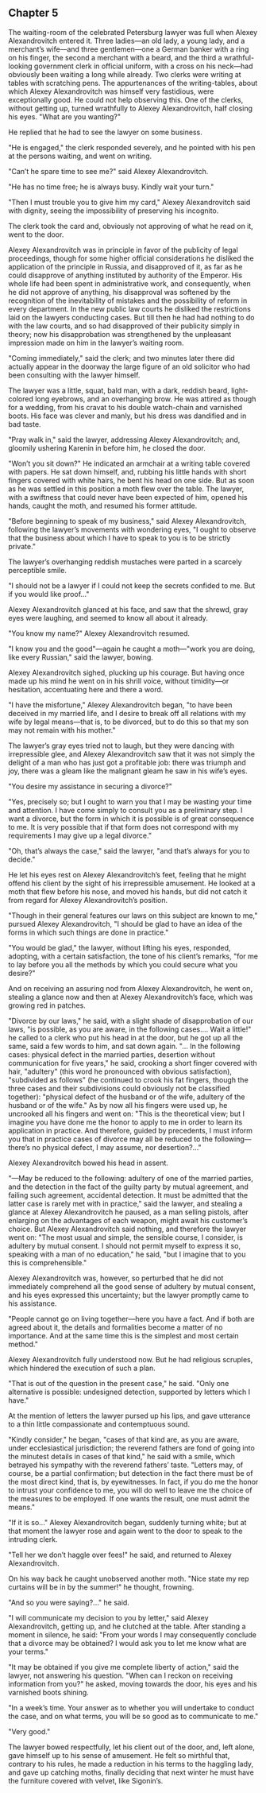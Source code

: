 ## Chapter 5


The waiting-room of the celebrated Petersburg lawyer was full when
Alexey Alexandrovitch entered it. Three ladies—an old lady, a young
lady, and a merchant’s wife—and three gentlemen—one a German banker with
a ring on his finger, the second a merchant with a beard, and the third
a wrathful-looking government clerk in official uniform, with a cross on
his neck—had obviously been waiting a long while already. Two clerks
were writing at tables with scratching pens. The appurtenances of the
writing-tables, about which Alexey Alexandrovitch was himself very
fastidious, were exceptionally good. He could not help observing this.
One of the clerks, without getting up, turned wrathfully to Alexey
Alexandrovitch, half closing his eyes. "What are you wanting?"

He replied that he had to see the lawyer on some business.

"He is engaged," the clerk responded severely, and he pointed with his
pen at the persons waiting, and went on writing.

"Can’t he spare time to see me?" said Alexey Alexandrovitch.

"He has no time free; he is always busy. Kindly wait your turn."

"Then I must trouble you to give him my card," Alexey Alexandrovitch
said with dignity, seeing the impossibility of preserving his incognito.

The clerk took the card and, obviously not approving of what he read on
it, went to the door.

Alexey Alexandrovitch was in principle in favor of the publicity of
legal proceedings, though for some higher official considerations he
disliked the application of the principle in Russia, and disapproved of
it, as far as he could disapprove of anything instituted by authority of
the Emperor. His whole life had been spent in administrative work, and
consequently, when he did not approve of anything, his disapproval was
softened by the recognition of the inevitability of mistakes and the
possibility of reform in every department. In the new public law courts
he disliked the restrictions laid on the lawyers conducting cases. But
till then he had had nothing to do with the law courts, and so had
disapproved of their publicity simply in theory; now his disapprobation
was strengthened by the unpleasant impression made on him in the
lawyer’s waiting room.

"Coming immediately," said the clerk; and two minutes later there did
actually appear in the doorway the large figure of an old solicitor who
had been consulting with the lawyer himself.

The lawyer was a little, squat, bald man, with a dark, reddish beard,
light-colored long eyebrows, and an overhanging brow. He was attired as
though for a wedding, from his cravat to his double watch-chain and
varnished boots. His face was clever and manly, but his dress was
dandified and in bad taste.

"Pray walk in," said the lawyer, addressing Alexey Alexandrovitch; and,
gloomily ushering Karenin in before him, he closed the door.

"Won’t you sit down?" He indicated an armchair at a writing table
covered with papers. He sat down himself, and, rubbing his little hands
with short fingers covered with white hairs, he bent his head on one
side. But as soon as he was settled in this position a moth flew over
the table. The lawyer, with a swiftness that could never have been
expected of him, opened his hands, caught the moth, and resumed his
former attitude.

"Before beginning to speak of my business," said Alexey Alexandrovitch,
following the lawyer’s movements with wondering eyes, "I ought to
observe that the business about which I have to speak to you is to be
strictly private."

The lawyer’s overhanging reddish mustaches were parted in a scarcely
perceptible smile.

"I should not be a lawyer if I could not keep the secrets confided to
me. But if you would like proof..."

Alexey Alexandrovitch glanced at his face, and saw that the shrewd, gray
eyes were laughing, and seemed to know all about it already.

"You know my name?" Alexey Alexandrovitch resumed.

"I know you and the good"—again he caught a moth—"work you are doing,
like every Russian," said the lawyer, bowing.

Alexey Alexandrovitch sighed, plucking up his courage. But having once
made up his mind he went on in his shrill voice, without timidity—or
hesitation, accentuating here and there a word.

"I have the misfortune," Alexey Alexandrovitch began, "to have been
deceived in my married life, and I desire to break off all relations
with my wife by legal means—that is, to be divorced, but to do this so
that my son may not remain with his mother."

The lawyer’s gray eyes tried not to laugh, but they were dancing with
irrepressible glee, and Alexey Alexandrovitch saw that it was not simply
the delight of a man who has just got a profitable job: there was
triumph and joy, there was a gleam like the malignant gleam he saw in
his wife’s eyes.

"You desire my assistance in securing a divorce?"

"Yes, precisely so; but I ought to warn you that I may be wasting your
time and attention. I have come simply to consult you as a preliminary
step. I want a divorce, but the form in which it is possible is of great
consequence to me. It is very possible that if that form does not
correspond with my requirements I may give up a legal divorce."

"Oh, that’s always the case," said the lawyer, "and that’s always for
you to decide."

He let his eyes rest on Alexey Alexandrovitch’s feet, feeling that he
might offend his client by the sight of his irrepressible amusement. He
looked at a moth that flew before his nose, and moved his hands, but did
not catch it from regard for Alexey Alexandrovitch’s position.

"Though in their general features our laws on this subject are known to
me," pursued Alexey Alexandrovitch, "I should be glad to have an idea of
the forms in which such things are done in practice."

"You would be glad," the lawyer, without lifting his eyes, responded,
adopting, with a certain satisfaction, the tone of his client’s remarks,
"for me to lay before you all the methods by which you could secure what
you desire?"

And on receiving an assuring nod from Alexey Alexandrovitch, he went on,
stealing a glance now and then at Alexey Alexandrovitch’s face, which
was growing red in patches.

"Divorce by our laws," he said, with a slight shade of disapprobation of
our laws, "is possible, as you are aware, in the following cases....
Wait a little!" he called to a clerk who put his head in at the door,
but he got up all the same, said a few words to him, and sat down again.
"... In the following cases: physical defect in the married parties,
desertion without communication for five years," he said, crooking a
short finger covered with hair, "adultery" (this word he pronounced with
obvious satisfaction), "subdivided as follows" (he continued to crook
his fat fingers, though the three cases and their subdivisions could
obviously not be classified together): "physical defect of the husband
or of the wife, adultery of the husband or of the wife." As by now all
his fingers were used up, he uncrooked all his fingers and went on:
"This is the theoretical view; but I imagine you have done me the honor
to apply to me in order to learn its application in practice. And
therefore, guided by precedents, I must inform you that in practice
cases of divorce may all be reduced to the following—there’s no physical
defect, I may assume, nor desertion?..."

Alexey Alexandrovitch bowed his head in assent.

"—May be reduced to the following: adultery of one of the married
parties, and the detection in the fact of the guilty party by mutual
agreement, and failing such agreement, accidental detection. It must be
admitted that the latter case is rarely met with in practice," said the
lawyer, and stealing a glance at Alexey Alexandrovitch he paused, as a
man selling pistols, after enlarging on the advantages of each weapon,
might await his customer’s choice. But Alexey Alexandrovitch said
nothing, and therefore the lawyer went on: "The most usual and simple,
the sensible course, I consider, is adultery by mutual consent. I should
not permit myself to express it so, speaking with a man of no
education," he said, "but I imagine that to you this is comprehensible."

Alexey Alexandrovitch was, however, so perturbed that he did not
immediately comprehend all the good sense of adultery by mutual consent,
and his eyes expressed this uncertainty; but the lawyer promptly came to
his assistance.

"People cannot go on living together—here you have a fact. And if both
are agreed about it, the details and formalities become a matter of no
importance. And at the same time this is the simplest and most certain
method."

Alexey Alexandrovitch fully understood now. But he had religious
scruples, which hindered the execution of such a plan.

"That is out of the question in the present case," he said. "Only one
alternative is possible: undesigned detection, supported by letters
which I have."

At the mention of letters the lawyer pursed up his lips, and gave
utterance to a thin little compassionate and contemptuous sound.

"Kindly consider," he began, "cases of that kind are, as you are aware,
under ecclesiastical jurisdiction; the reverend fathers are fond of
going into the minutest details in cases of that kind," he said with a
smile, which betrayed his sympathy with the reverend fathers’ taste.
"Letters may, of course, be a partial confirmation; but detection in the
fact there must be of the most direct kind, that is, by eyewitnesses. In
fact, if you do me the honor to intrust your confidence to me, you will
do well to leave me the choice of the measures to be employed. If one
wants the result, one must admit the means."

"If it is so..." Alexey Alexandrovitch began, suddenly turning white;
but at that moment the lawyer rose and again went to the door to speak
to the intruding clerk.

"Tell her we don’t haggle over fees!" he said, and returned to Alexey
Alexandrovitch.

On his way back he caught unobserved another moth. "Nice state my rep
curtains will be in by the summer!" he thought, frowning.

"And so you were saying?..." he said.

"I will communicate my decision to you by letter," said Alexey
Alexandrovitch, getting up, and he clutched at the table. After standing
a moment in silence, he said: "From your words I may consequently
conclude that a divorce may be obtained? I would ask you to let me know
what are your terms."

"It may be obtained if you give me complete liberty of action," said the
lawyer, not answering his question. "When can I reckon on receiving
information from you?" he asked, moving towards the door, his eyes and
his varnished boots shining.

"In a week’s time. Your answer as to whether you will undertake to
conduct the case, and on what terms, you will be so good as to
communicate to me."

"Very good."

The lawyer bowed respectfully, let his client out of the door, and, left
alone, gave himself up to his sense of amusement. He felt so mirthful
that, contrary to his rules, he made a reduction in his terms to the
haggling lady, and gave up catching moths, finally deciding that next
winter he must have the furniture covered with velvet, like Sigonin’s.




